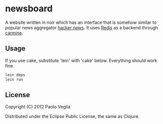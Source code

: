 # newsboard

A website written in noir which has an interface that is somehow
similar to popular news aggregator
[hacker news](http://news.ycombinator.com). It uses
[Redis](http://redis.io/) as a backend through
[carmine](https://github.com/ptaoussanis/carmine).

## Usage

If you use cake, substitute 'lein' with 'cake' below. Everything should work fine.

```bash
lein deps
lein run
```

## License

Copyright (C) 2012 Paolo Veglia

Distributed under the Eclipse Public License, the same as Clojure.
